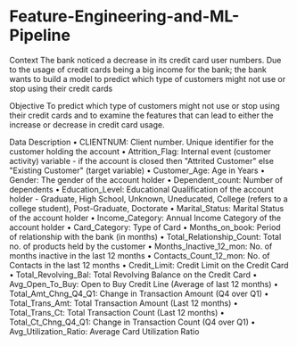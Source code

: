 # Feature-Engineering-and-ML-Pipeline
Context
The bank noticed a decrease in its credit card user numbers. Due to the usage of credit cards being a big income for the bank; the bank wants to build a model to predict which type of customers might not use or stop using their credit cards

Objective
To predict which type of customers might not use or stop using their credit cards and to examine the features that can lead to either the increase or decrease in credit card usage.

Data Description
• CLIENTNUM: Client number. Unique identifier for the customer holding the account
• Attrition_Flag: Internal event (customer activity) variable - if the account is closed then "Attrited Customer" else "Existing Customer" (target variable)
• Customer_Age: Age in Years
• Gender: The gender of the account holder
• Dependent_count: Number of dependents
• Education_Level: Educational Qualification of the account holder - Graduate, High School, Unknown, Uneducated, College (refers to a college student), Post-Graduate, Doctorate
• Marital_Status: Marital Status of the account holder
• Income_Category: Annual Income Category of the account holder
• Card_Category: Type of Card
• Months_on_book: Period of relationship with the bank (in months)
• Total_Relationship_Count: Total no. of products held by the customer
• Months_Inactive_12_mon: No. of months inactive in the last 12 months
• Contacts_Count_12_mon: No. of Contacts in the last 12 months
• Credit_Limit: Credit Limit on the Credit Card
• Total_Revolving_Bal: Total Revolving Balance on the Credit Card
• Avg_Open_To_Buy: Open to Buy Credit Line (Average of last 12 months)
• Total_Amt_Chng_Q4_Q1: Change in Transaction Amount (Q4 over Q1)
• Total_Trans_Amt: Total Transaction Amount (Last 12 months)
• Total_Trans_Ct: Total Transaction Count (Last 12 months)
• Total_Ct_Chng_Q4_Q1: Change in Transaction Count (Q4 over Q1)
• Avg_Utilization_Ratio: Average Card Utilization Ratio
